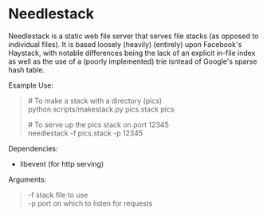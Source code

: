 Needlestack
===========

Needlestack is a static web file server that serves file stacks (as opposed
to individual files).  It is based loosely (heavily) (entirely) upon Facebook's
Haystack, with notable differences being the lack of an explicit in-file index
as well as the use of a (poorly implemented) trie isntead of Google's sparse
hash table.

Example Use:
> \# To make a stack with a directory (pics)  
> python scripts/makestack.py pics.stack pics
>  
> \# To serve up the pics stack on port 12345  
> needlestack -f pics.stack -p 12345  

Dependencies:  
- libevent (for http serving)

Arguments:  
> \-f <stackfile>  stack file to use  
> \-p <port>       port on which to listen for requests  

